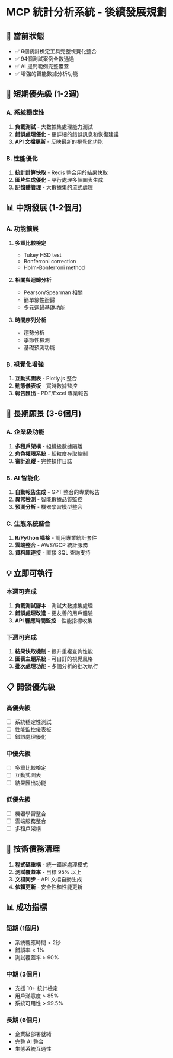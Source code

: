 # MCP 統計分析系統 - 後續發展規劃

## 🎯 當前狀態
- ✅ 6個統計檢定工具完整視覺化整合
- ✅ 94個測試案例全數通過  
- ✅ AI 提問範例完整覆蓋
- ✅ 增強的智能數據分析功能

## 🚀 短期優先級 (1-2週)

### A. 系統穩定性
1. **負載測試** - 大數據集處理能力測試
2. **錯誤處理優化** - 更詳細的錯誤訊息和恢復建議
3. **API 文檔更新** - 反映最新的視覺化功能

### B. 性能優化
1. **統計計算快取** - Redis 整合用於結果快取
2. **圖片生成優化** - 平行處理多個圖表生成
3. **記憶體管理** - 大數據集的流式處理

## 📊 中期發展 (1-2個月)

### A. 功能擴展
1. **多重比較檢定**
   - Tukey HSD test
   - Bonferroni correction
   - Holm-Bonferroni method

2. **相關與迴歸分析**
   - Pearson/Spearman 相關
   - 簡單線性迴歸
   - 多元迴歸基礎功能

3. **時間序列分析**
   - 趨勢分析
   - 季節性檢測
   - 基礎預測功能

### B. 視覺化增強
1. **互動式圖表** - Plotly.js 整合
2. **動態儀表板** - 實時數據監控
3. **報告匯出** - PDF/Excel 專業報告

## 🎯 長期願景 (3-6個月)

### A. 企業級功能
1. **多租戶架構** - 組織級數據隔離
2. **角色權限系統** - 細粒度存取控制
3. **審計追蹤** - 完整操作日誌

### B. AI 智能化
1. **自動報告生成** - GPT 整合的專業報告
2. **異常檢測** - 智能數據品質監控
3. **預測分析** - 機器學習模型整合

### C. 生態系統整合
1. **R/Python 橋接** - 調用專業統計套件
2. **雲端整合** - AWS/GCP 統計服務
3. **資料庫連接** - 直接 SQL 查詢支持

## 💡 立即可執行

### 本週可完成
1. **負載測試腳本** - 測試大數據集處理
2. **錯誤處理改進** - 更友善的用戶體驗
3. **API 響應時間監控** - 性能指標收集

### 下週可完成
1. **結果快取機制** - 提升重複查詢性能
2. **圖表主題系統** - 可自訂的視覺風格
3. **批次處理功能** - 多個分析的批次執行

## 📋 開發優先級

### 高優先級
- [ ] 系統穩定性測試
- [ ] 性能監控儀表板
- [ ] 錯誤處理優化

### 中優先級  
- [ ] 多重比較檢定
- [ ] 互動式圖表
- [ ] 結果匯出功能

### 低優先級
- [ ] 機器學習整合
- [ ] 雲端服務整合
- [ ] 多租戶架構

## 🔧 技術債務清理

1. **程式碼重構** - 統一錯誤處理模式
2. **測試覆蓋率** - 目標 95% 以上
3. **文檔同步** - API 文檔自動生成
4. **依賴更新** - 安全性和性能更新

## 📊 成功指標

### 短期 (1個月)
- 系統響應時間 < 2秒
- 錯誤率 < 1%
- 測試覆蓋率 > 90%

### 中期 (3個月)
- 支援 10+ 統計檢定
- 用戶滿意度 > 85%
- 系統可用性 > 99.5%

### 長期 (6個月)
- 企業級部署就緒
- 完整 AI 整合
- 生態系統互通性